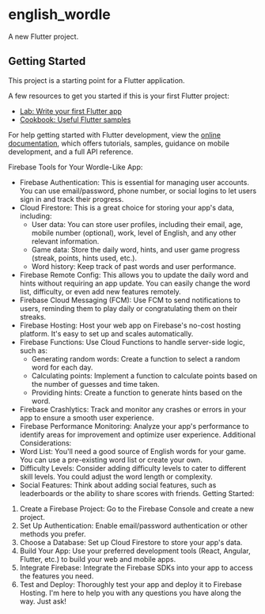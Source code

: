 # english_wordle

A new Flutter project.

## Getting Started

This project is a starting point for a Flutter application.

A few resources to get you started if this is your first Flutter project:

- [Lab: Write your first Flutter app](https://docs.flutter.dev/get-started/codelab)
- [Cookbook: Useful Flutter samples](https://docs.flutter.dev/cookbook)

For help getting started with Flutter development, view the
[online documentation](https://docs.flutter.dev/), which offers tutorials,
samples, guidance on mobile development, and a full API reference.


Firebase Tools for Your Wordle-Like App:
* Firebase Authentication: This is essential for managing user accounts. You can use email/password, phone number, or social logins to let users sign in and track their progress.
* Cloud Firestore: This is a great choice for storing your app's data, including:
    * User data: You can store user profiles, including their email, age, mobile number (optional), work, level of English, and any other relevant information.
    * Game data: Store the daily word, hints, and user game progress (streak, points, hints used, etc.).
    * Word history: Keep track of past words and user performance.
* Firebase Remote Config: This allows you to update the daily word and hints without requiring an app update. You can easily change the word list, difficulty, or even add new features remotely.
* Firebase Cloud Messaging (FCM): Use FCM to send notifications to users, reminding them to play daily or congratulating them on their streaks.
* Firebase Hosting: Host your web app on Firebase's no-cost hosting platform. It's easy to set up and scales automatically.
* Firebase Functions: Use Cloud Functions to handle server-side logic, such as:
    * Generating random words: Create a function to select a random word for each day.
    * Calculating points: Implement a function to calculate points based on the number of guesses and time taken.
    * Providing hints: Create a function to generate hints based on the word.
* Firebase Crashlytics: Track and monitor any crashes or errors in your app to ensure a smooth user experience.
* Firebase Performance Monitoring: Analyze your app's performance to identify areas for improvement and optimize user experience.
Additional Considerations:
* Word List: You'll need a good source of English words for your game. You can use a pre-existing word list or create your own.
* Difficulty Levels: Consider adding difficulty levels to cater to different skill levels. You could adjust the word length or complexity.
* Social Features: Think about adding social features, such as leaderboards or the ability to share scores with friends.
Getting Started:
1. Create a Firebase Project: Go to the Firebase Console and create a new project.
2. Set Up Authentication: Enable email/password authentication or other methods you prefer.
3. Choose a Database: Set up Cloud Firestore to store your app's data.
4. Build Your App: Use your preferred development tools (React, Angular, Flutter, etc.) to build your web and mobile apps.
5. Integrate Firebase: Integrate the Firebase SDKs into your app to access the features you need.
6. Test and Deploy: Thoroughly test your app and deploy it to Firebase Hosting.
I'm here to help you with any questions you have along the way. Just ask!




